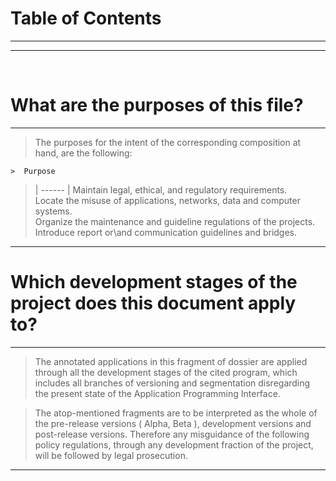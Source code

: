 # Table of Contents

----



----


<br>


# What are the purposes of this file?

---


> The purposes for the intent of the corresponding composition at hand, are the following:
    
    >  Purpose 
  >  | ------ |
  >   Maintain legal, ethical, and regulatory requirements.  
  >   Locate the misuse of applications, networks, data and computer systems.  
  >   Organize the maintenance and guideline regulations of the projects.  
  >   Introduce report or\and communication guidelines and bridges.


---


# Which development stages of the project does this document apply to?

---


> The annotated applications in this fragment of dossier are applied through all the development stages of the cited program,
> which includes all branches of versioning and segmentation disregarding the present state of the Application Programming Interface.

> The atop-mentioned fragments are to be interpreted as the whole of the pre-release versions ( Alpha, Beta ), development versions and post-release versions.
> Therefore any misguidance of the following policy regulations, through any development fraction of the project, will be followed by legal prosecution. 


---
